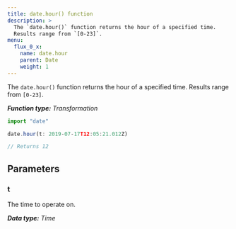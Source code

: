 ```yaml
---
title: date.hour() function
description: >
  The `date.hour()` function returns the hour of a specified time.
  Results range from `[0-23]`.
menu:
  flux_0_x:
    name: date.hour
    parent: Date
    weight: 1
---
```


The `date.hour()` function returns the hour of a specified time.
Results range from `[0-23]`.

_**Function type:** Transformation_  

```js
import "date"

date.hour(t: 2019-07-17T12:05:21.012Z)

// Returns 12
```

## Parameters

### t
The time to operate on.

_**Data type:** Time_
